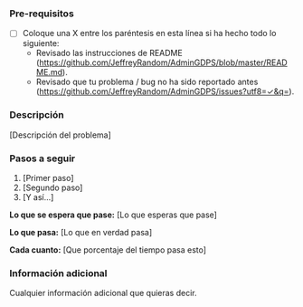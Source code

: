 ### Pre-requisitos

* [ ] Coloque una X entre los paréntesis en esta línea si ha hecho todo lo siguiente:
    * Revisado las instrucciones de README (https://github.com/JeffreyRandom/AdminGDPS/blob/master/README.md).
    * Revisado que tu problema / bug no ha sido reportado antes (https://github.com/JeffreyRandom/AdminGDPS/issues?utf8=✓&q=).

### Descripción

[Descripción del problema]

### Pasos a seguir

1. [Primer paso]
2. [Segundo paso]
3. [Y así...]

**Lo que se espera que pase:** [Lo que esperas que pase]

**Lo que pasa:** [Lo que en verdad pasa]

  **Cada cuanto:** [Que porcentaje del tiempo pasa esto]

### Información adicional

Cualquier información adicional que quieras decir.
